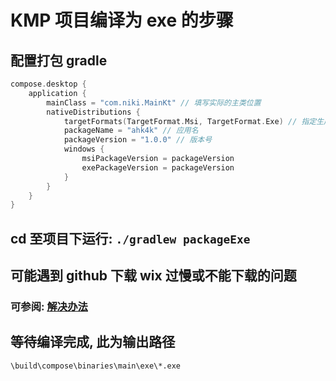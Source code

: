 # KMP 项目编译为 exe 的步骤

## 配置打包 gradle

```kotlin
compose.desktop {
    application {
        mainClass = "com.niki.MainKt" // 填写实际的主类位置
        nativeDistributions {
            targetFormats(TargetFormat.Msi, TargetFormat.Exe) // 指定生成EXE和MSI
            packageName = "ahk4k" // 应用名
            packageVersion = "1.0.0" // 版本号
            windows {
                msiPackageVersion = packageVersion
                exePackageVersion = packageVersion
            }
        }
    }
}
```

## cd 至项目下运行: `./gradlew packageExe`

## 可能遇到 github 下载 wix 过慢或不能下载的问题

### 可参阅: [解决办法](https://blog.csdn.net/ai_1018460118/article/details/134274185)

## 等待编译完成, 此为输出路径

`\build\compose\binaries\main\exe\*.exe`